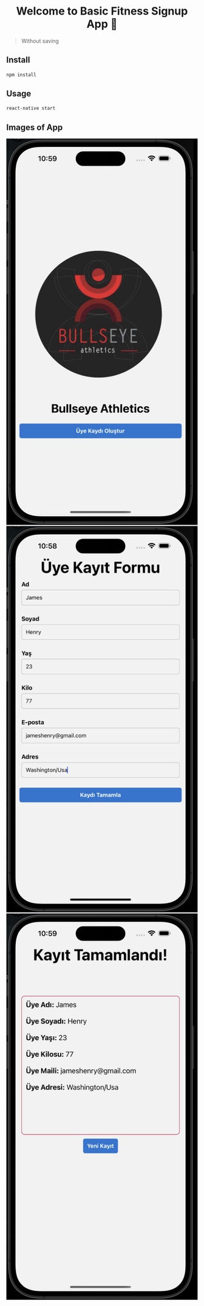 <h1 align="center">Welcome to Basic Fitness Signup App 👋</h1>
<p>
</p>

> Without saving

## Install

```sh
npm install
```

## Usage

```sh
react-native start
```
## Images of App
![](./1.png)
![](./2.png)
![](./3.png)